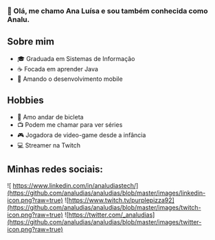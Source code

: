 ### 👋 Olá, me chamo Ana Luísa e sou também conhecida como Analu.

## Sobre mim
- 🎓 Graduada em Sistemas de Informação
- ☕ Focada em aprender Java
- 📱 Amando o desenvolvimento mobile

## Hobbies
- 🚴 Amo andar de bicleta
- 📺 Podem me chamar para ver séries
- 🎮 Jogadora de video-game desde a infância
- 💻 Streamer na Twitch

## Minhas redes sociais:
![ https://www.linkedin.com/in/analudiastech/](https://github.com/analudias/analudias/blob/master/images/linkedin-icon.png?raw=true)
![https://www.twitch.tv/purplepizza92](https://github.com/analudias/analudias/blob/master/images/twitch-icon.png?raw=true)
![https://twitter.com/_analudias](https://github.com/analudias/analudias/blob/master/images/twitter-icon.png?raw=true)